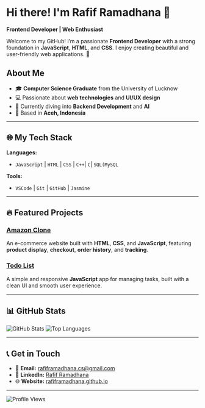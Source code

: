 # Hi there! I'm Rafif Ramadhana 👋

**Frontend Developer | Web Enthusiast**

Welcome to my GitHub! I’m a passionate **Frontend Developer** with a strong foundation in **JavaScript**, **HTML**, and **CSS**. I enjoy creating beautiful and user-friendly web applications. 🚀

## About Me
- 🎓 **Computer Science Graduate** from the University of Lucknow
- 💻 Passionate about **web technologies** and **UI/UX design**
- 🌱 Currently diving into **Backend Development** and **AI**
- 📍 Based in **Aceh, Indonesia**

---

## 🌐 My Tech Stack

**Languages:**
- `JavaScript` | `HTML` | `CSS` | `C++`| `C`| `SQL(MySQL`

**Tools:**
- `VSCode` | `Git` | `GitHub` | `Jasmine`

---

## 🔥 Featured Projects

### [Amazon Clone](https://github.com/rafiframadhana/amazon-clone)
An e-commerce website built with **HTML**, **CSS**, and **JavaScript**, featuring **product display**, **checkout**, **order history**, and **tracking**.

### [Todo List](https://github.com/rafiframadhana/To-do-List)
A simple and responsive **JavaScript** app for managing tasks, built with a clean UI and smooth user experience.

---

## 📊 GitHub Stats

![GitHub Stats](https://github-readme-stats.vercel.app/api?username=rafiframadhana&show_icons=true&count_private=true&hide_title=true)
![Top Languages](https://github-readme-stats.vercel.app/api/top-langs/?username=rafiframadhana&layout=compact&hide=html&theme=radical)

---

## 📞 Get in Touch

- 📧 **Email:** [rafiframadhana.cs@gmail.com](mailto:rafiframadhana.cs@gmail.com)
- 🔗 **LinkedIn:** [Rafif Ramadhana](https://www.linkedin.com/in/rafiframadhana)
- 🌐 **Website:** [rafiframadhana.github.io](https://rafiframadhana.github.io)

---
![Profile Views](https://shields.io/badge/Profile%20Views-1234-blue)
